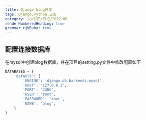 ```yaml
---
title: Django blog开发
tags: Django,Python,日志
category: /小书匠/日记/2022-08
renderNumberedHeading: true
grammar_cjkRuby: true
---
```

## 配置连接数据库
在mysql中创建blog数据库，并在项目的setting.py文件中修改配置如下
``` python
DATABASES = {
    'default': {
        'ENGINE': 'django.db.backends.mysql',
        'HOST': '127.0.0.1',
        'PORT': '3306',
        'USER': 'root',
        'PASSWORD': 'root',
        'NAME': 'blog',
    }
}
```
